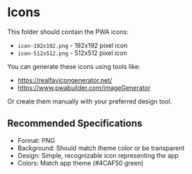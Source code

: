 # Icons

This folder should contain the PWA icons:

- `icon-192x192.png` - 192x192 pixel icon
- `icon-512x512.png` - 512x512 pixel icon

You can generate these icons using tools like:
- https://realfavicongenerator.net/
- https://www.pwabuilder.com/imageGenerator

Or create them manually with your preferred design tool.

## Recommended Specifications

- Format: PNG
- Background: Should match theme color or be transparent
- Design: Simple, recognizable icon representing the app
- Colors: Match app theme (#4CAF50 green)
